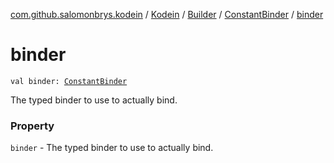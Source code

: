 [com.github.salomonbrys.kodein](../../../index.md) / [Kodein](../../index.md) / [Builder](../index.md) / [ConstantBinder](index.md) / [binder](.)

# binder

`val binder: `[`ConstantBinder`](../-t-builder/-constant-binder/index.md)

The typed binder to use to actually bind.

### Property

`binder` - The typed binder to use to actually bind.